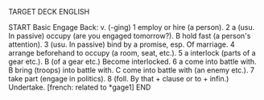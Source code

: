 TARGET DECK
ENGLISH

START
Basic
Engage
Back: v. (-ging) 1 employ or hire (a person). 2 a (usu. In passive) occupy (are you engaged tomorrow?). B hold fast (a person's attention). 3 (usu. In passive) bind by a promise, esp. Of marriage. 4 arrange beforehand to occupy (a room, seat, etc.). 5 a interlock (parts of a gear etc.). B (of a gear etc.) Become interlocked. 6 a come into battle with. B bring (troops) into battle with. C come into battle with (an enemy etc.). 7 take part (engage in politics). 8 (foll. By that + clause or to + infin.) Undertake. [french: related to *gage1]
END

